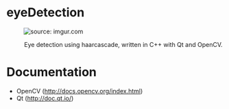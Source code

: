 # eyeDetection
<figure>
	<img src="http://i.imgur.com/pubJVQs.png" title="source: imgur.com"/>
</figure>
<p align="right">Eye detection using haarcascade, written in C++ with Qt and OpenCV.</p>

# Documentation
* OpenCV (http://docs.opencv.org/index.html)
* Qt (http://doc.qt.io/)